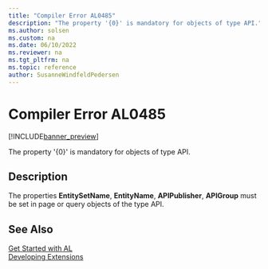 ```yaml
---
title: "Compiler Error AL0485"
description: "The property '{0}' is mandatory for objects of type API."
ms.author: solsen
ms.custom: na
ms.date: 06/10/2022
ms.reviewer: na
ms.tgt_pltfrm: na
ms.topic: reference
author: SusanneWindfeldPedersen
---
```

[//]: # (START>DO_NOT_EDIT)
[//]: # (IMPORTANT:Do not edit any of the content between here and the END>DO_NOT_EDIT.)
[//]: # (Any modifications should be made in the .xml files in the ModernDev repo.)
# Compiler Error AL0485

[!INCLUDE[banner_preview](../includes/banner_preview.md)]

The property '{0}' is mandatory for objects of type API.

## Description
The properties **EntitySetName**, **EntityName**, **APIPublisher**, **APIGroup** must be set in page or query objects of the type API.  

[//]: # (IMPORTANT: END>DO_NOT_EDIT)
## See Also  
[Get Started with AL](../devenv-get-started.md)  
[Developing Extensions](../devenv-dev-overview.md)  